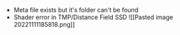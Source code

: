 - Meta file exists but it's folder can't be found
- Shader error in TMP/Distance Field SSD
![[Pasted image 20221111185818.png]]
